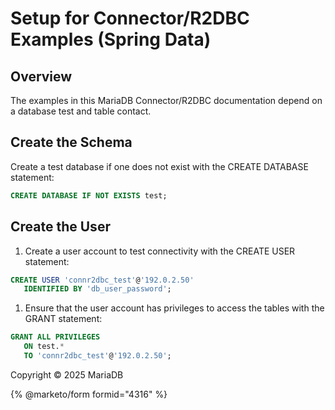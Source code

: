 # Setup for Connector/R2DBC Examples (Spring Data)

## Overview

The examples in this MariaDB Connector/R2DBC documentation depend on a database test and table contact.

## Create the Schema

Create a test database if one does not exist with the CREATE DATABASE statement:

```sql
CREATE DATABASE IF NOT EXISTS test;
```

## Create the User

1. Create a user account to test connectivity with the CREATE USER statement:

```sql
CREATE USER 'connr2dbc_test'@'192.0.2.50'
   IDENTIFIED BY 'db_user_password';
```

1. Ensure that the user account has privileges to access the tables with the GRANT statement:

```sql
GRANT ALL PRIVILEGES
   ON test.*
   TO 'connr2dbc_test'@'192.0.2.50';
```

Copyright © 2025 MariaDB


{% @marketo/form formid="4316" %}
